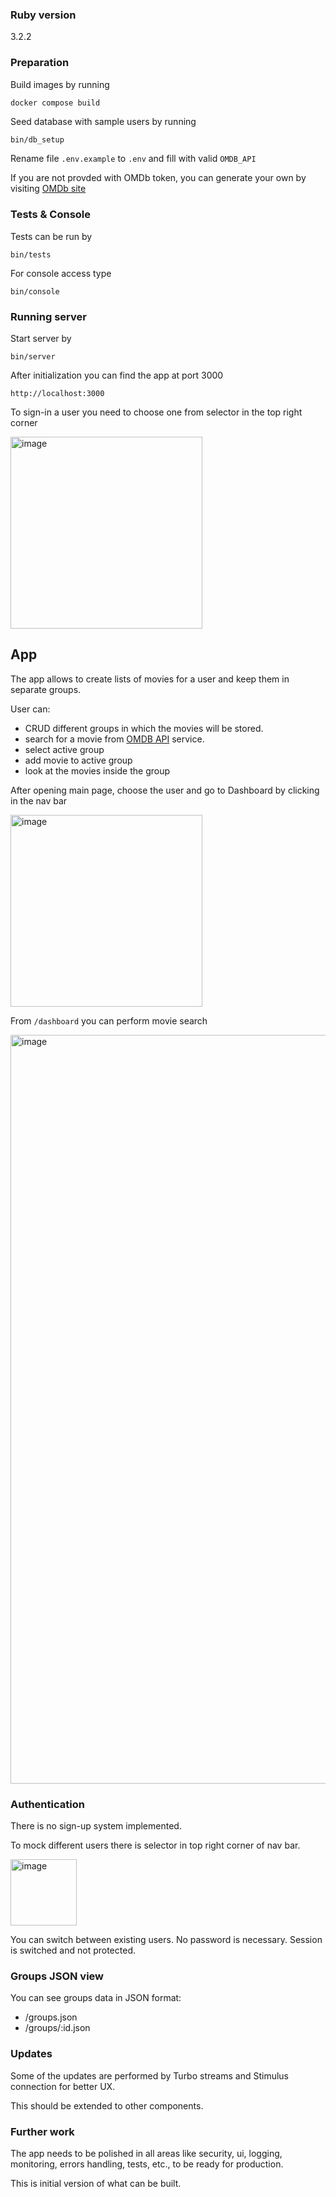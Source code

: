 ### Ruby version 
3.2.2

### Preparation
Build images by running
```sh
docker compose build
```

Seed database with sample users by running
```
bin/db_setup
```
Rename file `.env.example` to `.env` and fill with valid `OMDB_API`

If you are not provded with OMDb token, you can generate your own by visiting [OMDb site]([url](https://www.omdbapi.com/apikey.aspx))

### Tests & Console
Tests can be run by
```
bin/tests
```

For console access type
```
bin/console
```

### Running server
Start server by
```
bin/server
```
After initialization you can find the app at port 3000
```
http://localhost:3000
```

To sign-in a user you need to choose one from selector in the top right corner

<img width="307" alt="image" src="https://github.com/twiduch/movies/assets/1155575/312454a5-517e-4811-b72f-a616ffc8f244">


## App
The app allows to create lists of movies for a user and keep them in separate groups.

User can:
* CRUD different groups in which the movies will be stored.
* search for a movie from [OMDB API]([url](https://www.omdbapi.com/)) service.
* select active group
* add movie to active group
* look at the movies inside the group

After opening main page, choose the user and go to Dashboard by clicking in the nav bar

<img width="307" alt="image" src="https://github.com/twiduch/movies/assets/1155575/312454a5-517e-4811-b72f-a616ffc8f244">

From `/dashboard` you can perform movie search

<img width="1198" alt="image" src="https://github.com/twiduch/movies/assets/1155575/8a0ae6f2-6391-471c-a165-6661e3f913dc">


### Authentication
There is no sign-up system implemented.

To mock different users there is selector in top right corner of nav bar.

<img width="106" alt="image" src="https://github.com/twiduch/movies/assets/1155575/3299329b-433b-4de6-9149-be51c429b474">

You can switch between existing users. No password is necessary. Session is switched and not protected.

### Groups JSON view
You can see groups data in JSON format:
* /groups.json
* /groups/:id.json

### Updates
Some of the updates are performed by Turbo streams and Stimulus connection for better UX.

This should be extended to other components.

### Further work
The app needs to be polished in all areas like security, ui, logging, monitoring, errors handling, tests, etc., to be ready for production.

This is initial version of what can be built.
